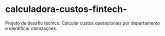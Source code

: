 # calculadora-custos-fintech-
Projeto de desafio técnico: Calcular custos operacionais por departamento e identificar otimizações.
